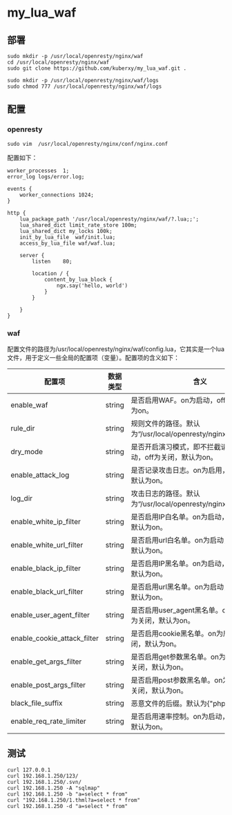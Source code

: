 # my_lua_waf

## 部署
```shell
sudo mkdir -p /usr/local/openresty/nginx/waf
cd /usr/local/openresty/nginx/waf
sudo git clone https://github.com/kuberxy/my_lua_waf.git .

sudo mkdir -p /usr/local/openresty/nginx/waf/logs
sudo chmod 777 /usr/local/openresty/nginx/waf/logs
```

## 配置
### openresty
```shell
sudo vim  /usr/local/openresty/nginx/conf/nginx.conf
```
配置如下：
```nginx
worker_processes  1;
error_log logs/error.log;

events {
    worker_connections 1024;
}

http {
    lua_package_path '/usr/local/openresty/nginx/waf/?.lua;;';
    lua_shared_dict limit_rate_store 100m;
    lua_shared_dict my_locks 100k;
    init_by_lua_file  waf/init.lua;
    access_by_lua_file waf/waf.lua;

    server {
        listen    80;

        location / {
            content_by_lua_block {
                ngx.say('hello, world')
            }
        }

    }
}
```



### waf

配置文件的路径为/usr/local/openresty/nginx/waf/config.lua，它其实是一个lua文件，用于定义一些全局的配置项（变量）。配置项的含义如下：

| 配置项                      | 数据类型 | 含义                                                         |
| --------------------------- | -------- | ------------------------------------------------------------ |
| enable_waf                  | string   | 是否启用WAF。on为启动，off为关闭，默认为on。                 |
| rule_dir                    | string   | 规则文件的路径。默认为“/usr/local/openresty/nginx/waf/rules”。 |
| dry_mode                    | string   | 是否开启演习模式，即不拦截请求。on为启动，off为关闭，默认为on。 |
| enable_attack_log           | string   | 是否记录攻击日志。on为启用，off为关闭，默认为on。            |
| log_dir                     | string   | 攻击日志的路径。默认为“/usr/local/openresty/nginx/waf/logs”  |
| enable_white_ip_filter      | string   | 是否启用IP白名单。on为启动，off为关闭，默认为on。            |
| enable_white_url_filter     | string   | 是否启用url白名单。on为启动，off为关闭，默认为on。           |
| enable_black_ip_filter      | string   | 是否启用IP黑名单。on为启动，off为关闭，默认为on。            |
| enable_black_url_filter     | string   | 是否启用url黑名单。on为启动，off为关闭，默认为on。           |
| enable_user_agent_filter    | string   | 是否启用user_agent黑名单。on为启动，off为关闭，默认为on。    |
| enable_cookie_attack_filter | string   | 是否启用cookie黑名单。on为启动，off为关闭，默认为on。        |
| enable_get_args_filter      | string   | 是否启用get参数黑名单。on为启动，off为关闭，默认为on。       |
| enable_post_args_filter     | string   | 是否启用post参数黑名单。on为启动，off为关闭，默认为on。      |
| black_file_suffix           | string   | 恶意文件的后缀。默认为{"php","jsp"}。                        |
| enable_req_rate_limiter     | string   | 是否启用速率控制。on为启动，off为关闭，默认为on。            |




## 测试
```shell
curl 127.0.0.1
curl 192.168.1.250/123/
curl 192.168.1.250/.svn/
curl 192.168.1.250 -A "sqlmap"
curl 192.168.1.250 -b "a=select * from"
curl "192.168.1.250/1.thml?a=select * from"
curl 192.168.1.250 -d "a=select * from"
```